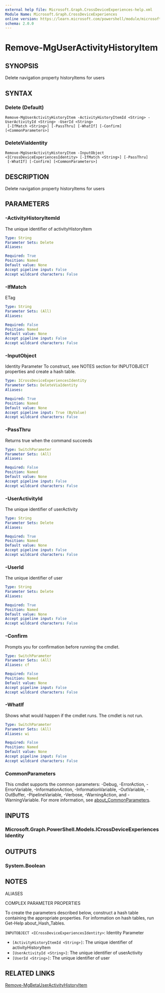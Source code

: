 ```yaml
---
external help file: Microsoft.Graph.CrossDeviceExperiences-help.xml
Module Name: Microsoft.Graph.CrossDeviceExperiences
online version: https://learn.microsoft.com/powershell/module/microsoft.graph.crossdeviceexperiences/remove-mguseractivityhistoryitem
schema: 2.0.0
---
```


# Remove-MgUserActivityHistoryItem

## SYNOPSIS
Delete navigation property historyItems for users

## SYNTAX

### Delete (Default)
```
Remove-MgUserActivityHistoryItem -ActivityHistoryItemId <String> -UserActivityId <String> -UserId <String>
 [-IfMatch <String>] [-PassThru] [-WhatIf] [-Confirm] [<CommonParameters>]
```

### DeleteViaIdentity
```
Remove-MgUserActivityHistoryItem -InputObject <ICrossDeviceExperiencesIdentity> [-IfMatch <String>] [-PassThru]
 [-WhatIf] [-Confirm] [<CommonParameters>]
```

## DESCRIPTION
Delete navigation property historyItems for users

## PARAMETERS

### -ActivityHistoryItemId
The unique identifier of activityHistoryItem

```yaml
Type: String
Parameter Sets: Delete
Aliases:

Required: True
Position: Named
Default value: None
Accept pipeline input: False
Accept wildcard characters: False
```

### -IfMatch
ETag

```yaml
Type: String
Parameter Sets: (All)
Aliases:

Required: False
Position: Named
Default value: None
Accept pipeline input: False
Accept wildcard characters: False
```

### -InputObject
Identity Parameter
To construct, see NOTES section for INPUTOBJECT properties and create a hash table.

```yaml
Type: ICrossDeviceExperiencesIdentity
Parameter Sets: DeleteViaIdentity
Aliases:

Required: True
Position: Named
Default value: None
Accept pipeline input: True (ByValue)
Accept wildcard characters: False
```

### -PassThru
Returns true when the command succeeds

```yaml
Type: SwitchParameter
Parameter Sets: (All)
Aliases:

Required: False
Position: Named
Default value: None
Accept pipeline input: False
Accept wildcard characters: False
```

### -UserActivityId
The unique identifier of userActivity

```yaml
Type: String
Parameter Sets: Delete
Aliases:

Required: True
Position: Named
Default value: None
Accept pipeline input: False
Accept wildcard characters: False
```

### -UserId
The unique identifier of user

```yaml
Type: String
Parameter Sets: Delete
Aliases:

Required: True
Position: Named
Default value: None
Accept pipeline input: False
Accept wildcard characters: False
```

### -Confirm
Prompts you for confirmation before running the cmdlet.

```yaml
Type: SwitchParameter
Parameter Sets: (All)
Aliases: cf

Required: False
Position: Named
Default value: None
Accept pipeline input: False
Accept wildcard characters: False
```

### -WhatIf
Shows what would happen if the cmdlet runs.
The cmdlet is not run.

```yaml
Type: SwitchParameter
Parameter Sets: (All)
Aliases: wi

Required: False
Position: Named
Default value: None
Accept pipeline input: False
Accept wildcard characters: False
```

### CommonParameters
This cmdlet supports the common parameters: -Debug, -ErrorAction, -ErrorVariable, -InformationAction, -InformationVariable, -OutVariable, -OutBuffer, -PipelineVariable, -Verbose, -WarningAction, and -WarningVariable. For more information, see [about_CommonParameters](http://go.microsoft.com/fwlink/?LinkID=113216).

## INPUTS

### Microsoft.Graph.PowerShell.Models.ICrossDeviceExperiencesIdentity
## OUTPUTS

### System.Boolean
## NOTES

ALIASES

COMPLEX PARAMETER PROPERTIES

To create the parameters described below, construct a hash table containing the appropriate properties. For information on hash tables, run Get-Help about_Hash_Tables.


`INPUTOBJECT <ICrossDeviceExperiencesIdentity>`: Identity Parameter
  - `[ActivityHistoryItemId <String>]`: The unique identifier of activityHistoryItem
  - `[UserActivityId <String>]`: The unique identifier of userActivity
  - `[UserId <String>]`: The unique identifier of user

## RELATED LINKS
[Remove-MgBetaUserActivityHistoryItem](/powershell/module/Microsoft.Graph.Beta.CrossDeviceExperiences/Remove-MgUserActivityHistoryItem?view=graph-powershell-beta)

